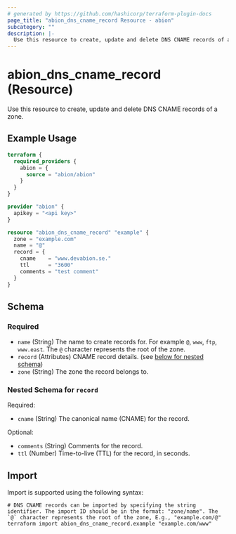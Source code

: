 ```yaml
---
# generated by https://github.com/hashicorp/terraform-plugin-docs
page_title: "abion_dns_cname_record Resource - abion"
subcategory: ""
description: |-
  Use this resource to create, update and delete DNS CNAME records of a zone.
---
```


# abion_dns_cname_record (Resource)

Use this resource to create, update and delete DNS CNAME records of a zone.

## Example Usage

```terraform
terraform {
  required_providers {
    abion = {
      source = "abion/abion"
    }
  }
}

provider "abion" {
  apikey = "<api key>"
}

resource "abion_dns_cname_record" "example" {
  zone = "example.com"
  name = "@"
  record = {
    cname    = "www.devabion.se."
    ttl      = "3600"
    comments = "test comment"
  }
}
```

<!-- schema generated by tfplugindocs -->
## Schema

### Required

- `name` (String) The name to create records for. For example `@`, `www`, `ftp`, `www.east`. The `@` character represents the root of the zone.
- `record` (Attributes) CNAME record details. (see [below for nested schema](#nestedatt--record))
- `zone` (String) The zone the record belongs to.

<a id="nestedatt--record"></a>
### Nested Schema for `record`

Required:

- `cname` (String) The canonical name (CNAME) for the record.

Optional:

- `comments` (String) Comments for the record.
- `ttl` (Number) Time-to-live (TTL) for the record, in seconds.

## Import

Import is supported using the following syntax:

```shell
# DNS CNAME records can be imported by specifying the string identifier. The import ID should be in the format: "zone/name". The `@` character represents the root of the zone, E.g., "example.com/@"
terraform import abion_dns_cname_record.example "example.com/www"
```
